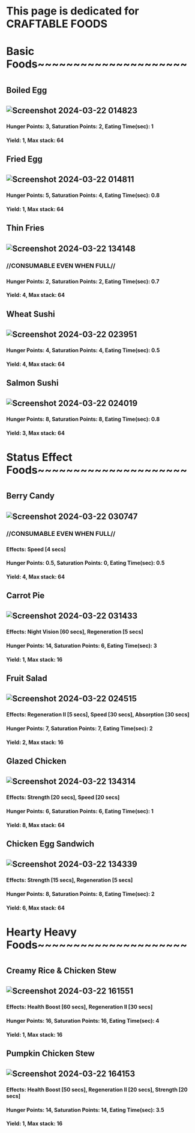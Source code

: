 <h1>This page is dedicated for CRAFTABLE FOODS<h1>

<h1>Basic Foods~~~~~~~~~~~~~~~~~~~~~<h1>
<h2>Boiled Egg<h2>
  
![Screenshot 2024-03-22 014823](https://github.com/xillenburg/PyroV2/assets/92593235/a4886d46-52e7-475a-9525-c6d38679787a)
<h4>Hunger Points: 3, Saturation Points: 2, Eating Time(sec): 1<h4>
<h4>Yield: 1, Max stack: 64<h4>

<h2>Fried Egg<h2>
  
![Screenshot 2024-03-22 014811](https://github.com/xillenburg/PyroV2/assets/92593235/dffff944-ff79-4648-b8ff-6a97d758cc2b)
<h4>Hunger Points: 5, Saturation Points: 4, Eating Time(sec): 0.8<h4>
<h4>Yield: 1, Max stack: 64<h4>

<h2>Thin Fries<h2>
  
![Screenshot 2024-03-22 134148](https://github.com/xillenburg/PyroV2/assets/92593235/176a4a71-2cd3-4951-9839-0e0910a08faa)
<h3>//CONSUMABLE EVEN WHEN FULL//<h3>
<h4>Hunger Points: 2, Saturation Points: 2, Eating Time(sec): 0.7<h4>
<h4>Yield: 4, Max stack: 64<h4>

<h2>Wheat Sushi<h2>
  
![Screenshot 2024-03-22 023951](https://github.com/xillenburg/PyroV2/assets/92593235/dc2bc098-3f6d-49a6-8b1e-a7913d0fa634)
<h4>Hunger Points: 4, Saturation Points: 4, Eating Time(sec): 0.5<h4>
<h4>Yield: 4, Max stack: 64<h4>

<h2>Salmon Sushi<h2>
  
![Screenshot 2024-03-22 024019](https://github.com/xillenburg/PyroV2/assets/92593235/f704f24e-2817-4275-a1f4-3d18ccccfc6b)
<h4>Hunger Points: 8, Saturation Points: 8, Eating Time(sec): 0.8<h4>
<h4>Yield: 3, Max stack: 64<h4>

<h1>Status Effect Foods~~~~~~~~~~~~~~~~~~~~~<h1>

<h2>Berry Candy<h2>
  
![Screenshot 2024-03-22 030747](https://github.com/xillenburg/PyroV2/assets/92593235/f85e67cd-3d1d-4b08-a9f5-b83af91e0415)
<h3>//CONSUMABLE EVEN WHEN FULL//<h3>
<h4>Effects: Speed [4 secs]<h4>
<h4>Hunger Points: 0.5, Saturation Points: 0, Eating Time(sec): 0.5<h4>
<h4>Yield: 4, Max stack: 64<h4>

<h2>Carrot Pie<h2>
  
![Screenshot 2024-03-22 031433](https://github.com/xillenburg/PyroV2/assets/92593235/1cd544e4-7907-4c01-9817-68a83fa1973b)
<h4>Effects: Night Vision [60 secs], Regeneration [5 secs]<h4>
<h4>Hunger Points: 14, Saturation Points: 6, Eating Time(sec): 3<h4>
<h4>Yield: 1, Max stack: 16<h4>

<h2>Fruit Salad<h2>
  
![Screenshot 2024-03-22 024515](https://github.com/xillenburg/PyroV2/assets/92593235/a5c54702-2418-496f-9449-a41a7fc8706c)
<h4>Effects: Regeneration II [5 secs], Speed [30 secs], Absorption [30 secs]<h4>
<h4>Hunger Points: 7, Saturation Points: 7, Eating Time(sec): 2<h4>
<h4>Yield: 2, Max stack: 16<h4>

<h2>Glazed Chicken<h2>

![Screenshot 2024-03-22 134314](https://github.com/xillenburg/PyroV2/assets/92593235/f7b1d41b-294a-4346-b3c7-3e82bb5cc237)
<h4>Effects: Strength [20 secs], Speed [20 secs]<h4>
<h4>Hunger Points: 6, Saturation Points: 6, Eating Time(sec): 1<h4>
<h4>Yield: 8, Max stack: 64<h4>

<h2>Chicken Egg Sandwich<h2>

![Screenshot 2024-03-22 134339](https://github.com/xillenburg/PyroV2/assets/92593235/fd676eab-108a-43b6-99c9-f20b0d7f4a0d)
<h4>Effects: Strength [15 secs], Regeneration [5 secs]<h4>
<h4>Hunger Points: 8, Saturation Points: 8, Eating Time(sec): 2<h4>
<h4>Yield: 6, Max stack: 64<h4>

<h1>Hearty Heavy Foods~~~~~~~~~~~~~~~~~~~~~<h1>

<h2>Creamy Rice & Chicken Stew<h2>

![Screenshot 2024-03-22 161551](https://github.com/xillenburg/PyroV2/assets/92593235/7b8c4474-dbc4-415b-b67a-fa0d54be2567)
<h4>Effects: Health Boost [60 secs], Regeneration II [30 secs]<h4>
<h4>Hunger Points: 16, Saturation Points: 16, Eating Time(sec): 4<h4>
<h4>Yield: 1, Max stack: 16<h4>

<h2>Pumpkin Chicken Stew<h2>

![Screenshot 2024-03-22 164153](https://github.com/xillenburg/PyroV2/assets/92593235/dc2aacae-9b31-4ad5-af33-3d9a322677d6)
<h4>Effects: Health Boost [50 secs], Regeneration II [20 secs], Strength [20 secs]<h4>
<h4>Hunger Points: 14, Saturation Points: 14, Eating Time(sec): 3.5<h4>
<h4>Yield: 1, Max stack: 16<h4>
